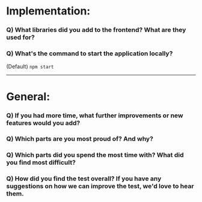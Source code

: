# Implementation:

### Q) What libraries did you add to the frontend? What are they used for?

### Q) What's the command to start the application locally?

(Default) `npm start`

---

# General:

### Q) If you had more time, what further improvements or new features would you add?

### Q) Which parts are you most proud of? And why?

### Q) Which parts did you spend the most time with? What did you find most difficult?

### Q) How did you find the test overall? If you have any suggestions on how we can improve the test, we'd love to hear them.
